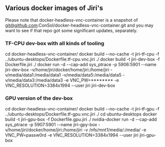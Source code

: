 
## Various docker images of Jiri's

Please note that docker-headless-vnc-container is a snapshot of git@github.com:ConSol/docker-headless-vnc-container.git 
and you may want to see if that repo got some significant updates, separately.

### TF-CPU dev-box with all kinds of tooling
cd docker-headless-vnc-container/
docker build --no-cache -t jiri-tf-cpu -f ../ubuntu-desktops/Dockerfile.tf-cpu.vnc.jiri ./
docker build -t jiri-dev-box -f Dockerfile.jiri ./
docker run -d --cap-add sys_ptrace -p 5906:5901 --name jiri-dev-box -v/home/jiri/docker/home/jiri:/home/jiri -v/media/data1:/media/data1 -v/media/data5:/media/data5 -v/media/data3:/media/data3 -e VNC_PW=******** -e VNC_RESOLUTION=3384x1994 --user jiri jiri-dev-box

### GPU version of the dev-box
cd docker-headless-vnc-container/
docker build --no-cache -t jiri-tf-gpu -f ../ubuntu-desktops/Dockerfile.tf-gpu.vnc.jiri ./
cd ubuntu-desktops
docker build -t jiri-gpu-box -f Dockerfile.gpu.jiri ./
nvidia-docker run -d --cap-add sys_ptrace -p 5907:5901 --name jiri-gpy-box -v/home/jiri/docker/home/jiri:/home/jiri -v /nfs/mnt1/media/:/media/ -e VNC_PW=passw0rd -e VNC_RESOLUTION=3384x1994 --user jiri jiri-gpu-box
